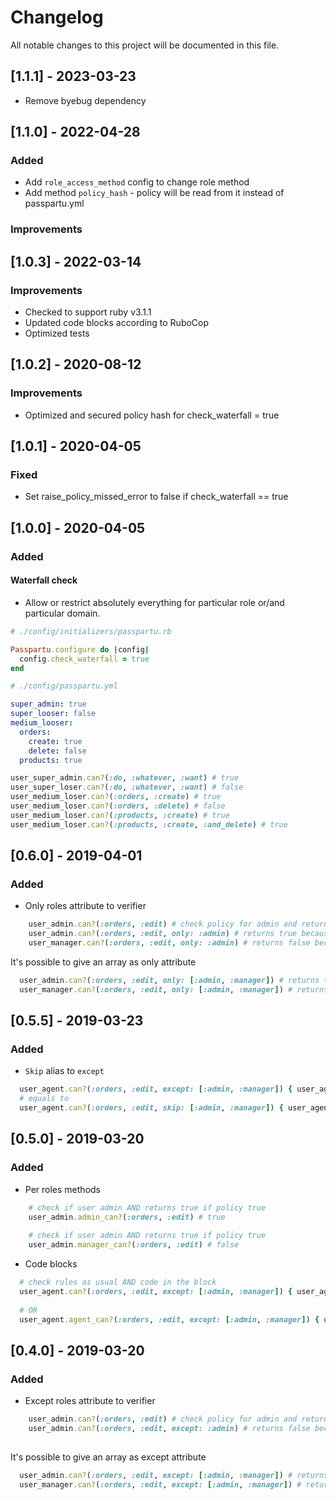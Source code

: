 # Changelog

All notable changes to this project will be documented in this file.

## [1.1.1] - 2023-03-23

- Remove byebug dependency

## [1.1.0] - 2022-04-28

### Added

- Add `role_access_method` config to change role method
- Add method `policy_hash` - policy will be read from it instead of passpartu.yml

### Improvements

## [1.0.3] - 2022-03-14

### Improvements

- Checked to support ruby v3.1.1
- Updated code blocks according to RuboCop
- Optimized tests

## [1.0.2] - 2020-08-12

### Improvements

- Optimized and secured policy hash for check_waterfall = true

## [1.0.1] - 2020-04-05

### Fixed

- Set raise_policy_missed_error to false if check_waterfall == true

## [1.0.0] - 2020-04-05

### Added

#### Waterfall check

- Allow or restrict absolutely everything for particular role or/and particular domain.

```ruby
# ./config/initializers/passpartu.rb

Passpartu.configure do |config|
  config.check_waterfall = true
end
```

```yml
# ./config/passpartu.yml

super_admin: true
super_looser: false
medium_looser:
  orders:
    create: true
    delete: false
  products: true
```

```ruby
user_super_admin.can?(:do, :whatever, :want) # true
user_super_loser.can?(:do, :whatever, :want) # false
user_medium_loser.can?(:orders, :create) # true
user_medium_loser.can?(:orders, :delete) # false
user_medium_loser.can?(:products, :create) # true
user_medium_loser.can?(:products, :create, :and_delete) # true
```

## [0.6.0] - 2019-04-01

### Added

- Only roles attribute to verifier

```ruby
    user_admin.can?(:orders, :edit) # check policy for admin and returns true if policy true
    user_admin.can?(:orders, :edit, only: :admin) # returns true because the user is an admin and we included only admin
    user_manager.can?(:orders, :edit, only: :admin) # returns false because user is manager and we included only admin
```

It's possible to give an array as only attribute

```ruby
  user_admin.can?(:orders, :edit, only: [:admin, :manager]) # returns true
  user_manager.can?(:orders, :edit, only: [:admin, :manager]) # returns true
```

## [0.5.5] - 2019-03-23

### Added

- `Skip` alias to `except`

```ruby
  user_agent.can?(:orders, :edit, except: [:admin, :manager]) { user_agent.orders.include?(order) }
  # equals to
  user_agent.can?(:orders, :edit, skip: [:admin, :manager]) { user_agent.orders.include?(order) }
```

## [0.5.0] - 2019-03-20

### Added

- Per roles methods

```ruby
    # check if user admin AND returns true if policy true
    user_admin.admin_can?(:orders, :edit) # true
    
    # check if user admin AND returns true if policy true
    user_admin.manager_can?(:orders, :edit) # false
```

- Code blocks

```ruby
  # check rules as usual AND code in the block   
  user_agent.can?(:orders, :edit, except: [:admin, :manager]) { user_agent.orders.include?(order) }
  
  # OR   
  user_agent.agent_can?(:orders, :edit, except: [:admin, :manager]) { user_agent.orders.include?(order) }
```

## [0.4.0] - 2019-03-20

### Added

- Except roles attribute to verifier

```ruby
    user_admin.can?(:orders, :edit) # check policy for admin and returns true if policy true
    user_admin.can?(:orders, :edit, except: :admin) # returns false because user is admin and we excluded admin
    
```

It's possible to give an array as except attribute

```ruby
  user_admin.can?(:orders, :edit, except: [:admin, :manager]) # returns false
  user_manager.can?(:orders, :edit, except: [:admin, :manager]) # returns false
```
